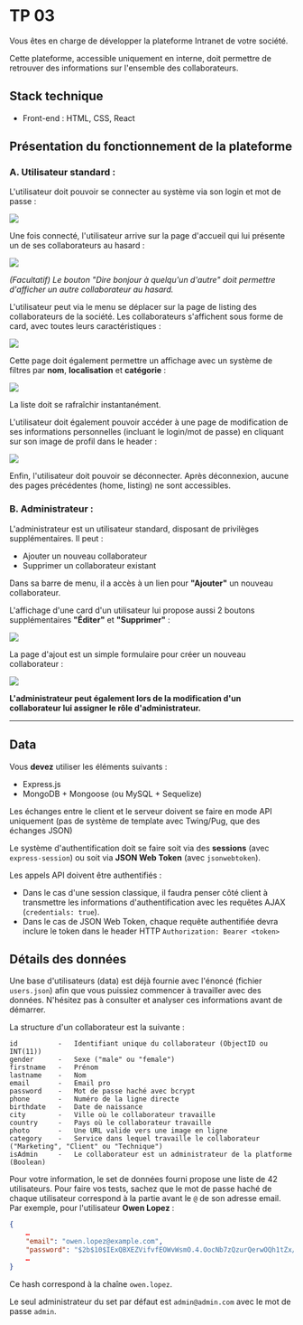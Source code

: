 # TP 03

Vous êtes en charge de développer la plateforme Intranet de votre société.

Cette plateforme, accessible uniquement en interne, doit permettre de retrouver des informations sur l'ensemble des collaborateurs.

## Stack technique

- Front-end : HTML, CSS, React

## Présentation du fonctionnement de la plateforme

### A. Utilisateur standard :

L'utilisateur doit pouvoir se connecter au système via son login et mot de passe :

![](./images/connexion.png)

Une fois connecté, l'utilisateur arrive sur la page d'accueil qui lui présente un de ses collaborateurs au hasard :

![](./images/homepage.png)

*(Facultatif) Le bouton "_Dire bonjour à quelqu'un d'autre_" doit permettre d'afficher un autre collaborateur au hasard.*

L'utilisateur peut via le menu se déplacer sur la page de listing des collaborateurs de la société. Les collaborateurs s'affichent sous forme de card, avec toutes leurs caractéristiques :

![](./images/liste-collaborateurs.png)

Cette page doit également permettre un affichage avec un système de filtres par **nom**, **localisation** et **catégorie** :

![](./images/liste-collaborateurs-filtres.png)

La liste doit se rafraîchir instantanément.

L'utilisateur doit également pouvoir accéder à une page de modification de ses informations personnelles (incluant le login/mot de passe) en cliquant sur son image de profil dans le header :

![](./images/modifier-profil.png)

Enfin, l'utilisateur doit pouvoir se déconnecter. Après déconnexion, aucune des pages précédentes (home, listing) ne sont accessibles.

### B. Administrateur :

L'administrateur est un utilisateur standard, disposant de privilèges supplémentaires. Il peut :

- Ajouter un nouveau collaborateur
- Supprimer un collaborateur existant

Dans sa barre de menu, il a accès à un lien pour **"Ajouter"** un nouveau collaborateur.

L'affichage d'une card d'un utilisateur lui propose aussi 2 boutons supplémentaires **"Éditer"** et **"Supprimer"** :

![](./images/liste-collaborateurs-admin.png)

La page d'ajout est un simple formulaire pour créer un nouveau collaborateur :

![](./images/ajout-collaborateur-admin.png)

**L'administrateur peut également lors de la modification d'un collaborateur lui assigner le rôle d'administrateur.**

-----

## Data

Vous **devez** utiliser les éléments suivants :

- Express.js
- MongoDB + Mongoose (ou MySQL + Sequelize)

Les échanges entre le client et le serveur doivent se faire en mode API uniquement (pas de système de template avec Twing/Pug, que des échanges JSON)

Le système d'authentification doit se faire soit via des **sessions** (avec `express-session`) ou soit via **JSON Web Token** (avec `jsonwebtoken`).

Les appels API doivent être authentifiés :

- Dans le cas d'une session classique, il faudra penser côté client à transmettre les informations d'authentification avec les requêtes AJAX (`credentials: true`).
- Dans le cas de JSON Web Token, chaque requête authentifiée devra inclure le token dans le header HTTP `Authorization: Bearer <token>`

## Détails des données

Une base d'utilisateurs (data) est déjà fournie avec l'énoncé (fichier `users.json`) afin que vous puissiez commencer à travailler avec des données. N'hésitez pas à consulter et analyser ces informations avant de démarrer.

La structure d'un collaborateur est la suivante :

```
id          -   Identifiant unique du collaborateur (ObjectID ou INT(11))
gender      -   Sexe ("male" ou "female")
firstname   -   Prénom
lastname    -   Nom
email       -   Email pro
password    -   Mot de passe haché avec bcrypt
phone       -   Numéro de la ligne directe
birthdate   -   Date de naissance
city        -   Ville où le collaborateur travaille
country     -   Pays où le collaborateur travaille
photo       -   Une URL valide vers une image en ligne
category    -   Service dans lequel travaille le collaborateur ("Marketing", "Client" ou "Technique")
isAdmin     -   Le collaborateur est un administrateur de la platforme (Boolean)
```

Pour votre information, le set de données fourni propose une liste de 42 utilisateurs. Pour faire vos tests, sachez que le mot de passe haché de chaque utilisateur correspond à la partie avant le `@` de son adresse email. Par exemple, pour l'utilisateur **Owen Lopez** :
```json
{
    …
    "email": "owen.lopez@example.com",
    "password": "$2b$10$IExQBXEZVifvfEOWvWsmO.4.OocNb7zQzurQerwOQh1tZx/3okSp.",
    …
}
```

Ce hash correspond à la chaîne `owen.lopez`.

Le seul administrateur du set par défaut est `admin@admin.com` avec le mot de passe `admin`.